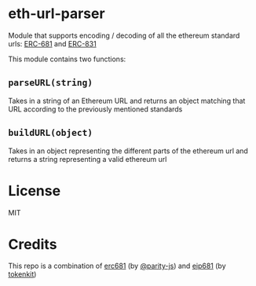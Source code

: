 # eth-url-parser

Module that supports encoding / decoding of all the ethereum standard urls: [ERC-681](https://eips.ethereum.org/EIPS/eip-681) and [ERC-831](https://eips.ethereum.org/EIPS/eip-831)

This module contains two functions:

## `parseURL(string)`

Takes in a string of an Ethereum URL and returns an object matching that URL according to the previously mentioned standards

## `buildURL(object)`

Takes in an object representing the different parts of the ethereum url and returns a string representing a valid ethereum url


# License

MIT

# Credits

This repo is a combination of [erc681](https://github.com/parity-js/erc681) (by [@parity-js](https://github.com/parity-js)) and [eip681](https://github.com/tokenkit/eip681/) (by [tokenkit](https://github.com/tokenkit))